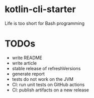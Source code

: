 # kotlin-cli-starter
Life is too short for Bash programming


# TODOs

- write README
- write article  
- stable release of refreshVersions
- generate report
- tests do not work on the JVM
- CI: run unit tests on GitHub actions  
- CI: publish artifacts on a new release

